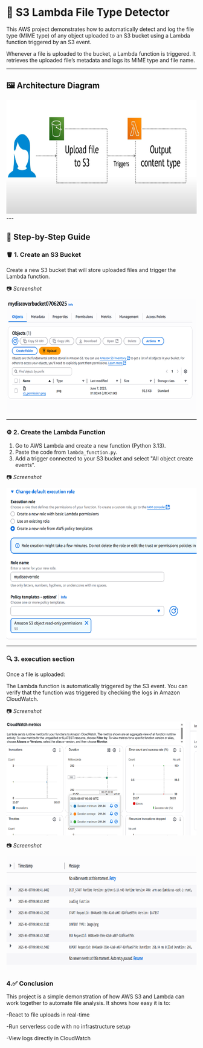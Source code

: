 # 📁 S3 Lambda File Type Detector

This AWS project demonstrates how to automatically detect and log the file type (MIME type) of any object uploaded to an S3 bucket using a Lambda function triggered by an S3 event.

Whenever a file is uploaded to the bucket, a Lambda function is triggered. It retrieves the uploaded file’s metadata and logs its MIME type and file name.

---

## 🖼️ Architecture Diagram

<img src="images/diagram1.png" alt="Architecture Diagram" width="600" height="300"/>
---

## 🚀 Step-by-Step Guide

### 🪣 1. Create an S3 Bucket

Create a new S3 bucket that will store uploaded files and trigger the Lambda function.

📷 *Screenshot* 

<img src="images/s3bucket.png"  width="600" height="300"/>

---

### ⚙️ 2. Create the Lambda Function

1. Go to AWS Lambda and create a new function (Python 3.13).
2. Paste the code from `lambda_function.py`.
3. Add a trigger connected to your S3 bucket and select "All object create events".

📷 *Screenshot*  

<img src="images/s3_permission.png"  width="600" height="400"/>

---
### 🔍 3. execution section
Once a file is uploaded:

The Lambda function is automatically triggered by the S3 event. You can verify that the function was triggered by checking the logs in Amazon CloudWatch.

📷 *Screenshot* 

<img src="images/showrunningfunction.png"  width="600" height="300"/>


📷 *Screenshot*

<img src="images/result.png"  width="600" height="300"/>

### 4.✅ Conclusion
This project is a simple demonstration of how AWS S3 and Lambda can work together to automate file analysis. It shows how easy it is to:

-React to file uploads in real-time

-Run serverless code with no infrastructure setup

-View logs directly in CloudWatch
